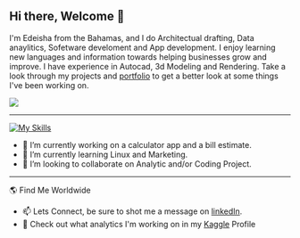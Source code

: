 ## Hi there, Welcome 👋
I'm Edeisha from the Bahamas, and I do Architectual drafting, Data anaylitics, Sofetware develoment and App development. I enjoy learning new languages and information towards helping businesses grow and improve. I have experience in Autocad, 3d Modeling and Rendering. Take a look through my projects and [portfolio](https://edeisha1.github.io/) to get a better look at some things I've been working on.

![](https://komarev.com/ghpvc/?username=Edeisha1&style=plastic&abbreviated=true&label=Profile+Views)

 --------------------------------------------------------------------------------------------------------------------------------------------------------------------------------------------------------
<!--
**Edeisha1/Edeisha1** is a ✨ _special_ ✨ repository because its `README.md` (this file) appears on your GitHub profile.
-->

[![My Skills](https://skillicons.dev/icons?i=js,html,php,jquery,java,css,c,cs,sass,cpp,codepen,d3,firebase,mysql,r,py,wordpress,visualstudio,vscode,supabase)](https://skillicons.dev)


- 📱 I’m currently working on a calculator app and a bill estimate.
- 🌱 I’m currently learning Linux and Marketing.
- 👯 I’m looking to collaborate on Analytic and/or Coding Project.

 ---------------------------------------------------------------------------------------------------------------------------------------------------------------------------------------------------------
🌎 Find Me Worldwide
- 📫 Lets Connect, be sure to shot me a message on [linkedIn](https://www.kaggle.com/edeisharolle/code).
- 🔭 Check out what analytics I'm working on in my [Kaggle](https://www.kaggle.com/edeisharolle/code) Profile



